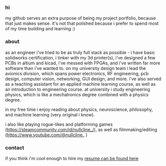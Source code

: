 ### hi

my github serves an extra purpose of being my project portfolio, because that just makes sense. it's not that polished because i prefer to spend most of my time building and learning :) 


### about
as an engineer i've tried to be as truly full stack as possible - i have basic solidworks certification, i tinker with my 3d printer(s), i've designed a few PCBs in altium and kicad, i've messed with FPGAs, and i've written far more software than i've wanted to. on my university design team i lead the avionics division, which spans power electronics, RF engineering, pcb design, computer vision, networking, GUI design, and more. i've also served as a teaching assistant for an applied machine learning course, as well as an introduction to engineering course. at university i study engineering physics, which is like a mechatronics degree combined with a physics degree.   

in my free time i enjoy reading about physics, neuroscience, philosophy, and machine learning (very original i know). 

i also like playing rogue-likes and platforming games (https://steamcommunity.com/id/nullcline_/), as well as filmmaking/editing (https://www.youtube.com/@nullcline_
)



### contact
if you think i'm cool enough to hire my [resume can be found here](https://nullcline.github.io/files/andrew-resume-2023_06_30.pdf) 
